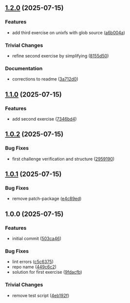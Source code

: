 ## [1.2.0](https://github.com/ipshipyard/helia-adventure/compare/v1.1.0...v1.2.0) (2025-07-15)

### Features

* add third exercise on unixfs with glob source ([a6b004a](https://github.com/ipshipyard/helia-adventure/commit/a6b004a7101b9097c8c834c19476bda8df4f3efd))

### Trivial Changes

* refine second exercise by simplifying ([8155d50](https://github.com/ipshipyard/helia-adventure/commit/8155d50a51f62208f7be03a44d49150f52acd97a))

### Documentation

* corrections to readme ([3a712d0](https://github.com/ipshipyard/helia-adventure/commit/3a712d0d142ac5b248e2d83de1c61ce0bfc0a984))

## [1.1.0](https://github.com/ipshipyard/helia-adventure/compare/v1.0.2...v1.1.0) (2025-07-15)

### Features

* add second exercise ([7346bd4](https://github.com/ipshipyard/helia-adventure/commit/7346bd4c6aea0b5905ea9cb0dff96f33304c1e2a))

## [1.0.2](https://github.com/ipshipyard/helia-adventure/compare/v1.0.1...v1.0.2) (2025-07-15)

### Bug Fixes

* first challenge verification and structure ([2959190](https://github.com/ipshipyard/helia-adventure/commit/2959190830b1e91ea65806d08850d35d5455fc5a))

## [1.0.1](https://github.com/ipshipyard/helia-adventure/compare/v1.0.0...v1.0.1) (2025-07-15)

### Bug Fixes

* remove patch-package ([e4c89ed](https://github.com/ipshipyard/helia-adventure/commit/e4c89edf604766f637f03d031350f81f5fafe535))

## 1.0.0 (2025-07-15)

### Features

* initial commit ([503ca46](https://github.com/ipshipyard/helia-adventure/commit/503ca469aa7cd74449ca05c5b343dd891aa8d808))

### Bug Fixes

* lint errors ([c5c6375](https://github.com/ipshipyard/helia-adventure/commit/c5c63752a69ab95f99edbf2638f5a4afb8c1bbb7))
* repo name ([449c6c2](https://github.com/ipshipyard/helia-adventure/commit/449c6c2beaf287bdd877c4658a3f77da6406a887))
* solution for first exercise ([9fdacfb](https://github.com/ipshipyard/helia-adventure/commit/9fdacfb690476a924c9517bb7b2e01a98b2471ae))

### Trivial Changes

* remove test script ([4eb192f](https://github.com/ipshipyard/helia-adventure/commit/4eb192ffbd34e472bc56be4a7055edffb26301e5))
